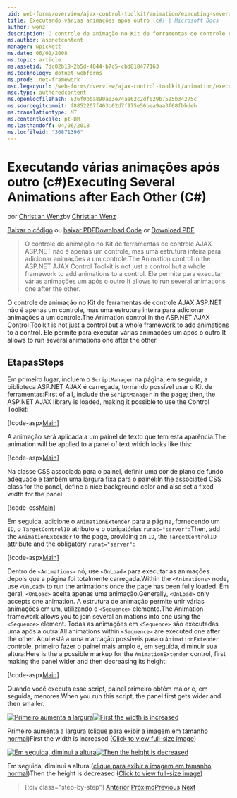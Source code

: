 ```yaml
---
uid: web-forms/overview/ajax-control-toolkit/animation/executing-several-animations-after-each-other-cs
title: Executando várias animações após outro (c#) | Microsoft Docs
author: wenz
description: O controle de animação no Kit de ferramentas de controle AJAX ASP.NET não é apenas um controle, mas uma estrutura inteira para adicionar animações a um controle. Ele permite para executar severa...
ms.author: aspnetcontent
manager: wpickett
ms.date: 06/02/2008
ms.topic: article
ms.assetid: 7dc02b18-2b5d-4844-b7c5-cbd818477163
ms.technology: dotnet-webforms
ms.prod: .net-framework
msc.legacyurl: /web-forms/overview/ajax-control-toolkit/animation/executing-several-animations-after-each-other-cs
msc.type: authoredcontent
ms.openlocfilehash: 836f0bba890a03e74ae62c2df029b7525b34275c
ms.sourcegitcommit: f8852267f463b62d7f975e56bea9aa3f68fbbdeb
ms.translationtype: MT
ms.contentlocale: pt-BR
ms.lasthandoff: 04/06/2018
ms.locfileid: "30871396"
---
```

<a name="executing-several-animations-after-each-other-c"></a><span data-ttu-id="fe74e-104">Executando várias animações após outro (c#)</span><span class="sxs-lookup"><span data-stu-id="fe74e-104">Executing Several Animations after Each Other (C#)</span></span>
====================
<span data-ttu-id="fe74e-105">por [Christian Wenz](https://github.com/wenz)</span><span class="sxs-lookup"><span data-stu-id="fe74e-105">by [Christian Wenz](https://github.com/wenz)</span></span>

<span data-ttu-id="fe74e-106">[Baixar o código](http://download.microsoft.com/download/f/9/a/f9a26acd-8df4-4484-8a18-199e4598f411/Animation3.cs.zip) ou [baixar PDF](http://download.microsoft.com/download/6/7/1/6718d452-ff89-4d3f-a90e-c74ec2d636a3/animation3CS.pdf)</span><span class="sxs-lookup"><span data-stu-id="fe74e-106">[Download Code](http://download.microsoft.com/download/f/9/a/f9a26acd-8df4-4484-8a18-199e4598f411/Animation3.cs.zip) or [Download PDF](http://download.microsoft.com/download/6/7/1/6718d452-ff89-4d3f-a90e-c74ec2d636a3/animation3CS.pdf)</span></span>

> <span data-ttu-id="fe74e-107">O controle de animação no Kit de ferramentas de controle AJAX ASP.NET não é apenas um controle, mas uma estrutura inteira para adicionar animações a um controle.</span><span class="sxs-lookup"><span data-stu-id="fe74e-107">The Animation control in the ASP.NET AJAX Control Toolkit is not just a control but a whole framework to add animations to a control.</span></span> <span data-ttu-id="fe74e-108">Ele permite para executar várias animações um após o outro.</span><span class="sxs-lookup"><span data-stu-id="fe74e-108">It allows to run several animations one after the other.</span></span>


<span data-ttu-id="fe74e-109">O controle de animação no Kit de ferramentas de controle AJAX ASP.NET não é apenas um controle, mas uma estrutura inteira para adicionar animações a um controle.</span><span class="sxs-lookup"><span data-stu-id="fe74e-109">The Animation control in the ASP.NET AJAX Control Toolkit is not just a control but a whole framework to add animations to a control.</span></span> <span data-ttu-id="fe74e-110">Ele permite para executar várias animações um após o outro.</span><span class="sxs-lookup"><span data-stu-id="fe74e-110">It allows to run several animations one after the other.</span></span>

## <a name="steps"></a><span data-ttu-id="fe74e-111">Etapas</span><span class="sxs-lookup"><span data-stu-id="fe74e-111">Steps</span></span>

<span data-ttu-id="fe74e-112">Em primeiro lugar, incluem o `ScriptManager` na página; em seguida, a biblioteca ASP.NET AJAX é carregada, tornando possível usar o Kit de ferramentas:</span><span class="sxs-lookup"><span data-stu-id="fe74e-112">First of all, include the `ScriptManager` in the page; then, the ASP.NET AJAX library is loaded, making it possible to use the Control Toolkit:</span></span>

[!code-aspx[Main](executing-several-animations-after-each-other-cs/samples/sample1.aspx)]

<span data-ttu-id="fe74e-113">A animação será aplicada a um painel de texto que tem esta aparência:</span><span class="sxs-lookup"><span data-stu-id="fe74e-113">The animation will be applied to a panel of text which looks like this:</span></span>

[!code-aspx[Main](executing-several-animations-after-each-other-cs/samples/sample2.aspx)]

<span data-ttu-id="fe74e-114">Na classe CSS associada para o painel, definir uma cor de plano de fundo adequado e também uma largura fixa para o painel:</span><span class="sxs-lookup"><span data-stu-id="fe74e-114">In the associated CSS class for the panel, define a nice background color and also set a fixed width for the panel:</span></span>

[!code-css[Main](executing-several-animations-after-each-other-cs/samples/sample3.css)]

<span data-ttu-id="fe74e-115">Em seguida, adicione o `AnimationExtender` para a página, fornecendo um `ID`, o `TargetControlID` atributo e o obrigatórias `runat="server":`</span><span class="sxs-lookup"><span data-stu-id="fe74e-115">Then, add the `AnimationExtender` to the page, providing an `ID`, the `TargetControlID` attribute and the obligatory `runat="server":`</span></span>

[!code-aspx[Main](executing-several-animations-after-each-other-cs/samples/sample4.aspx)]

<span data-ttu-id="fe74e-116">Dentro de `<Animations>` nó, use `<OnLoad>` para executar as animações depois que a página foi totalmente carregada.</span><span class="sxs-lookup"><span data-stu-id="fe74e-116">Within the `<Animations>` node, use `<OnLoad>` to run the animations once the page has been fully loaded.</span></span> <span data-ttu-id="fe74e-117">Em geral, `<OnLoad>` aceita apenas uma animação.</span><span class="sxs-lookup"><span data-stu-id="fe74e-117">Generally, `<OnLoad>` only accepts one animation.</span></span> <span data-ttu-id="fe74e-118">A estrutura de animação permite unir várias animações em um, utilizando o `<Sequence>` elemento.</span><span class="sxs-lookup"><span data-stu-id="fe74e-118">The Animation framework allows you to join several animations into one using the `<Sequence>` element.</span></span> <span data-ttu-id="fe74e-119">Todas as animações em `<Sequence>` são executadas uma após a outra.</span><span class="sxs-lookup"><span data-stu-id="fe74e-119">All animations within `<Sequence>` are executed one after the other.</span></span> <span data-ttu-id="fe74e-120">Aqui está a uma marcação possíveis para o `AnimationExtender` controle, primeiro fazer o painel mais amplo e, em seguida, diminuir sua altura:</span><span class="sxs-lookup"><span data-stu-id="fe74e-120">Here is the a possible markup for the `AnimationExtender` control, first making the panel wider and then decreasing its height:</span></span>

[!code-aspx[Main](executing-several-animations-after-each-other-cs/samples/sample5.aspx)]

<span data-ttu-id="fe74e-121">Quando você executa esse script, painel primeiro obtém maior e, em seguida, menores.</span><span class="sxs-lookup"><span data-stu-id="fe74e-121">When you run this script, the panel first gets wider and then smaller.</span></span>


<span data-ttu-id="fe74e-122">[![Primeiro aumenta a largura](executing-several-animations-after-each-other-cs/_static/image2.png)](executing-several-animations-after-each-other-cs/_static/image1.png)</span><span class="sxs-lookup"><span data-stu-id="fe74e-122">[![First the width is increased](executing-several-animations-after-each-other-cs/_static/image2.png)](executing-several-animations-after-each-other-cs/_static/image1.png)</span></span>

<span data-ttu-id="fe74e-123">Primeiro aumenta a largura ([clique para exibir a imagem em tamanho normal](executing-several-animations-after-each-other-cs/_static/image3.png))</span><span class="sxs-lookup"><span data-stu-id="fe74e-123">First the width is increased ([Click to view full-size image](executing-several-animations-after-each-other-cs/_static/image3.png))</span></span>


<span data-ttu-id="fe74e-124">[![Em seguida, diminui a altura](executing-several-animations-after-each-other-cs/_static/image5.png)](executing-several-animations-after-each-other-cs/_static/image4.png)</span><span class="sxs-lookup"><span data-stu-id="fe74e-124">[![Then the height is decreased](executing-several-animations-after-each-other-cs/_static/image5.png)](executing-several-animations-after-each-other-cs/_static/image4.png)</span></span>

<span data-ttu-id="fe74e-125">Em seguida, diminui a altura ([clique para exibir a imagem em tamanho normal](executing-several-animations-after-each-other-cs/_static/image6.png))</span><span class="sxs-lookup"><span data-stu-id="fe74e-125">Then the height is decreased ([Click to view full-size image](executing-several-animations-after-each-other-cs/_static/image6.png))</span></span>

> [!div class="step-by-step"]
> <span data-ttu-id="fe74e-126">[Anterior](executing-several-animations-at-the-same-time-cs.md)
> [Próximo](animation-depending-on-a-condition-cs.md)</span><span class="sxs-lookup"><span data-stu-id="fe74e-126">[Previous](executing-several-animations-at-the-same-time-cs.md)
[Next](animation-depending-on-a-condition-cs.md)</span></span>
